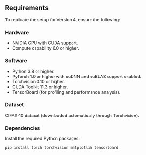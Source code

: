 ## **Requirements**

To replicate the setup for Version 4, ensure the following:

### **Hardware**
- NVIDIA GPU with CUDA support.
- Compute capability 6.0 or higher.

### **Software**
- Python 3.8 or higher.
- PyTorch 1.9 or higher with cuDNN and cuBLAS support enabled.
- Torchvision 0.10 or higher.
- CUDA Toolkit 11.3 or higher.
- TensorBoard (for profiling and performance analysis).

### **Dataset**
CIFAR-10 dataset (downloaded automatically through Torchvision).

### **Dependencies**
Install the required Python packages:
```bash
pip install torch torchvision matplotlib tensorboard
